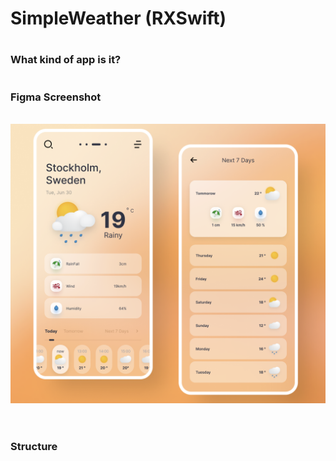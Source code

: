 # SimpleWeather (RXSwift)



#

### What kind of app is it?

#

### Figma Screenshot

&nbsp;&nbsp;&nbsp;&nbsp;<img src="FigmaScreenshot.png"><br/><br/>
#
### Structure

<pre>  

</pre>





